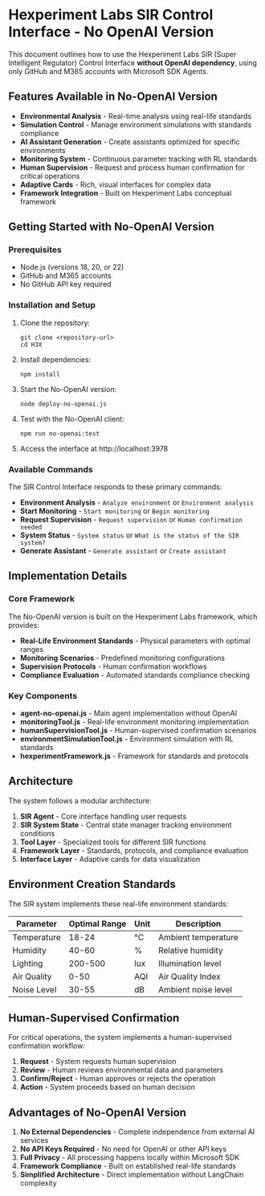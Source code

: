 # Hexperiment Labs SIR Control Interface - No OpenAI Version

This document outlines how to use the Hexperiment Labs SIR (Super Intelligent Regulator) Control
Interface **without OpenAI dependency**, using only GitHub and M365 accounts with Microsoft SDK
Agents.

## Features Available in No-OpenAI Version

- **Environmental Analysis** - Real-time analysis using real-life standards
- **Simulation Control** - Manage environment simulations with standards compliance
- **AI Assistant Generation** - Create assistants optimized for specific environments
- **Monitoring System** - Continuous parameter tracking with RL standards
- **Human Supervision** - Request and process human confirmation for critical operations
- **Adaptive Cards** - Rich, visual interfaces for complex data
- **Framework Integration** - Built on Hexperiment Labs conceptual framework

## Getting Started with No-OpenAI Version

### Prerequisites

- Node.js (versions 18, 20, or 22)
- GitHub and M365 accounts
- No GitHub API key required

### Installation and Setup

1. Clone the repository:

   ```
   git clone <repository-url>
   cd H3X
   ```

2. Install dependencies:

   ```
   npm install
   ```

3. Start the No-OpenAI version:

   ```
   node deploy-no-openai.js
   ```

4. Test with the No-OpenAI client:

   ```
   npm run no-openai:test
   ```

5. Access the interface at http://localhost:3978

### Available Commands

The SIR Control Interface responds to these primary commands:

- **Environment Analysis** - `Analyze environment` or `Environment analysis`
- **Start Monitoring** - `Start monitoring` or `Begin monitoring`
- **Request Supervision** - `Request supervision` or `Human confirmation needed`
- **System Status** - `System status` or `What is the status of the SIR system?`
- **Generate Assistant** - `Generate assistant` or `Create assistant`

## Implementation Details

### Core Framework

The No-OpenAI version is built on the Hexperiment Labs framework, which provides:

- **Real-Life Environment Standards** - Physical parameters with optimal ranges
- **Monitoring Scenarios** - Predefined monitoring configurations
- **Supervision Protocols** - Human confirmation workflows
- **Compliance Evaluation** - Automated standards compliance checking

### Key Components

- **agent-no-openai.js** - Main agent implementation without OpenAI
- **monitoringTool.js** - Real-life environment monitoring implementation
- **humanSupervisionTool.js** - Human-supervised confirmation scenarios
- **environmentSimulationTool.js** - Environment simulation with RL standards
- **hexperimentFramework.js** - Framework for standards and protocols

## Architecture

The system follows a modular architecture:

1. **SIR Agent** - Core interface handling user requests
2. **SIR System State** - Central state manager tracking environment conditions
3. **Tool Layer** - Specialized tools for different SIR functions
4. **Framework Layer** - Standards, protocols, and compliance evaluation
5. **Interface Layer** - Adaptive cards for data visualization

## Environment Creation Standards

The SIR system implements these real-life environment standards:

| Parameter   | Optimal Range | Unit | Description         |
| ----------- | ------------- | ---- | ------------------- |
| Temperature | 18-24         | °C   | Ambient temperature |
| Humidity    | 40-60         | %    | Relative humidity   |
| Lighting    | 200-500       | lux  | Illumination level  |
| Air Quality | 0-50          | AQI  | Air Quality Index   |
| Noise Level | 30-55         | dB   | Ambient noise level |

## Human-Supervised Confirmation

For critical operations, the system implements a human-supervised confirmation workflow:

1. **Request** - System requests human supervision
2. **Review** - Human reviews environmental data and parameters
3. **Confirm/Reject** - Human approves or rejects the operation
4. **Action** - System proceeds based on human decision

## Advantages of No-OpenAI Version

1. **No External Dependencies** - Complete independence from external AI services
2. **No API Keys Required** - No need for OpenAI or other API keys
3. **Full Privacy** - All processing happens locally within Microsoft SDK
4. **Framework Compliance** - Built on established real-life standards
5. **Simplified Architecture** - Direct implementation without LangChain complexity
